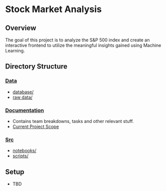 # Stock Market Analysis

## Overview
The goal of this project is to analyze the S&P 500 index and create an interactive frontend to utilize the meaningful insights gained using Machine Learning.

## Directory Structure

### [Data](./data)

* [database/](./data/database)
* [raw data/](./data/raw_data)


### [Documentation](./Documentation)

* Contains team breakdowns, tasks and other relevant stuff.
* [Current Project Scope](./Documentation/Project_Scope.md)


### [Src](.\Src)

* [notebooks/](./Src/notebooks)
* [scripts/](./Src/scripts)

## Setup

* TBD
